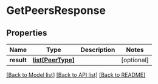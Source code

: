# GetPeersResponse

## Properties
Name | Type | Description | Notes
------------ | ------------- | ------------- | -------------
**result** | [**list[PeerType]**](PeerType.md) |  | [optional] 

[[Back to Model list]](../README.md#documentation-for-models) [[Back to API list]](../README.md#documentation-for-api-endpoints) [[Back to README]](../README.md)


